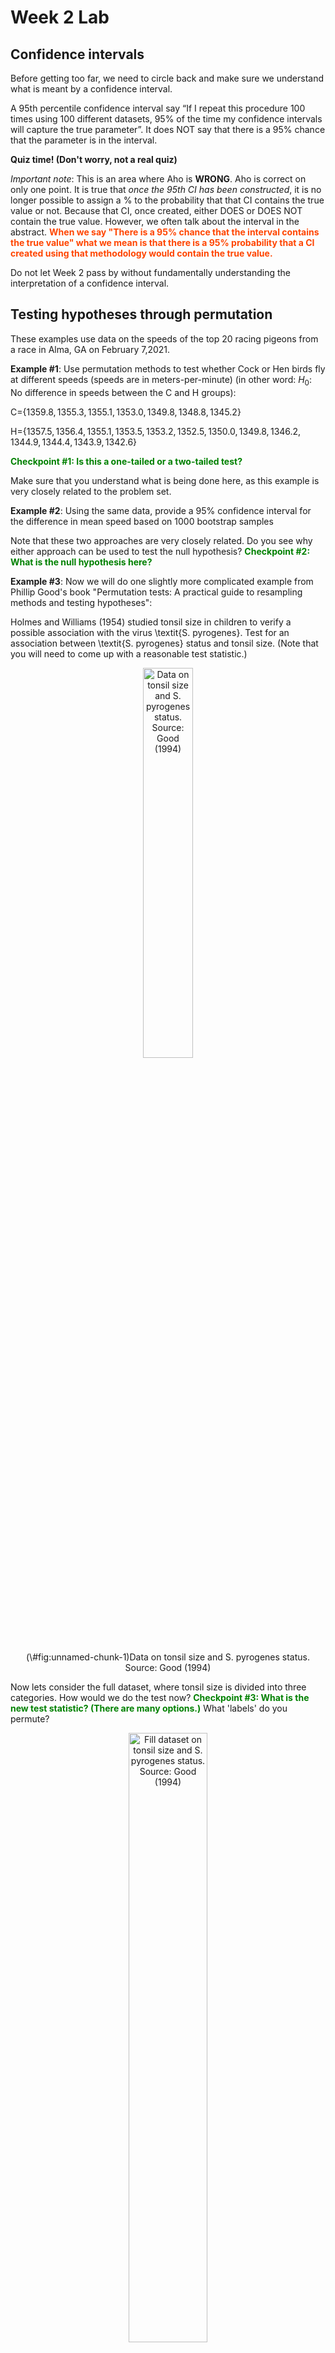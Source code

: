 Week 2 Lab
=============

Confidence intervals
-----------------------

Before getting too far, we need to circle back and make sure we understand what is meant by a confidence interval. 

A 95th percentile confidence interval say “If I repeat this procedure 100 times using 100 different datasets, 95% of the time my confidence intervals will capture the true parameter”. It does NOT say that there is a 95% chance that the parameter is in the interval.

**Quiz time! (Don't worry, not a real quiz)**

*Important note*: This is an area where Aho is **WRONG**. Aho is correct on only one point. It is true that *once the 95th CI has been constructed*, it is no longer possible to assign a $\%$ to the probability that that CI contains the true value or not. Because that CI, once created, either DOES or DOES NOT contain the true value. However, we often talk about the interval in the abstract. **<span style="color: orangered;">When we say "There is a 95$\%$ chance that the interval contains the true value" what we mean is that there is a 95$\%$ probability that a CI created using that methodology would contain the true value.</span>**

Do not let Week 2 pass by without fundamentally understanding the interpretation of a confidence interval. 

Testing hypotheses through permutation
------------------------------------

These examples use data on the speeds of the top 20 racing pigeons from a race in Alma, GA on February 7,2021. 

**Example #1**: Use permutation methods to test whether Cock or Hen birds fly at different speeds (speeds are in meters-per-minute) (in other word: $H_{0}$: No difference in speeds between the C and H groups):

C=$\{1359.8,1355.3,1355.1,1353.0,1349.8,1348.8,1345.2\}$

H=$\{1357.5,1356.4,1355.1,1353.5,1353.2,1352.5,1350.0,1349.8,1346.2,1344.9,1344.4,1343.9,1342.6\}$

**<span style="color: green;">Checkpoint #1: Is this a one-tailed or a two-tailed test?</span>**

Make sure that you understand what is being done here, as this example is very closely related to the problem set.


**Example #2**: Using the same data, provide a 95% confidence interval for the difference in mean speed based on 1000 bootstrap samples

Note that these two approaches are very closely related. Do you see why either approach can be used to test the null hypothesis? **<span style="color: green;">Checkpoint #2: What is the null hypothesis here?</span>**

**Example #3**: Now we will do one slightly more complicated example from Phillip Good's book "Permutation tests: A practical guide to resampling methods and testing hypotheses":

Holmes and Williams (1954) studied tonsil size in children to verify a possible association with the virus \textit{S. pyrogenes}. Test for an association between \textit{S. pyrogenes} status and tonsil size. (Note that you will need to come up with a reasonable test statistic.)

<div class="figure" style="text-align: center">
<img src="Table2categories.png" alt="Data on tonsil size and S. pyrogenes status. Source: Good (1994)" width="40%" />
<p class="caption">(\#fig:unnamed-chunk-1)Data on tonsil size and S. pyrogenes status. Source: Good (1994)</p>
</div>

Now lets consider the full dataset, where tonsil size is divided into three categories. How would we do the test now? **<span style="color: green;">Checkpoint #3: What is the new test statistic? (There are many options.)</span>** What 'labels' do you permute?

<div class="figure" style="text-align: center">
<img src="Table3categories.png" alt="Fill dataset on tonsil size and S. pyrogenes status. Source: Good (1994)" width="50%" />
<p class="caption">(\#fig:unnamed-chunk-2)Fill dataset on tonsil size and S. pyrogenes status. Source: Good (1994)</p>
</div>

Basics of bootstrap and jackknife
------------------------------------

To get started with bootstrap and jackknife techniques, we start by working through a very simple example. First we simulate some data


```r
x<-seq(0,9,by=1)
```

This will constutute our "data". Let's print the result of sampling with replacement to get a sense for it...


```r
table(sample(x,size=length(x),replace=T))
```

```
## 
## 0 1 2 3 4 5 6 8 9 
## 1 1 1 1 1 1 1 1 2
```

Now we will write a little script to take bootstrap samples and calculate the means of each of these bootstrap samples


```r
xmeans<-vector(length=1000)
for (i in 1:1000)
  {
  xmeans[i]<-mean(sample(x,replace=T))
  }
```

The actual number of bootstrapped samples is arbitrary *at this point* but there are ways of characterizing the precision of the bootstrap (jackknife-after-bootstrap) which might inform the number of bootstrap samples needed. *In practice*, people tend to pick some arbitrary but large number of bootstrap samples because computers are so fast that it is often easy to draw far more samples than are actually needed. When calculation of the statistic is slow (as might be the case if you are using the samples to construct a phylogeny, for example), then you would need to be more concerned with the number of bootstrap samples. 

First, lets just look at a histogram of the bootstrapped means and plot the actual sample mean on the histogram for comparison



```r
hist(xmeans,breaks=30,col="pink")
abline(v=mean(x),lwd=2)
```

<img src="Week-2-lab_files/figure-html/unnamed-chunk-6-1.png" width="672" />

Calculating bias and standard error
-----------------------------------

From these we can calculate the bias and standard deviation for the mean (which is the "statistic"):

$$
\widehat{Bias_{boot}} = \left(\frac{1}{k}\sum^{k}_{i=1}\theta^{*}_{i}\right)-\hat{\theta}
$$


```r
bias.boot<-mean(xmeans)-mean(x)
bias.boot
```

```
## [1] -0.0212
```

```r
hist(xmeans,breaks=30,col="pink")
abline(v=mean(x),lwd=5,col="black")
abline(v=mean(xmeans),lwd=2,col="yellow")
```

<img src="Week-2-lab_files/figure-html/unnamed-chunk-7-1.png" width="672" />

$$
\widehat{s.e._{boot}} = \sqrt{\frac{1}{k-1}\sum^{k}_{i=1}(\theta^{*}_{i}-\bar{\theta^{*}})^{2}}
$$


```r
se.boot<-sd(xmeans)
```

We can find the confidence intervals in two ways:

Method #1: Assume the bootstrap statistics are normally distributed


```r
LL.boot<-mean(xmeans)-1.96*se.boot #where did 1.96 come from?
UL.boot<-mean(xmeans)+1.96*se.boot
LL.boot
```

```
## [1] 2.631445
```

```r
UL.boot
```

```
## [1] 6.326155
```

Method #2: Simply take the quantiles of the bootstrap statistics


```r
quantile(xmeans,c(0.025,0.975))
```

```
##  2.5% 97.5% 
##   2.8   6.4
```

Let's compare this to what we would have gotten if we had used normal distribution theory. First we have to calculate the standard error:


```r
se.normal<-sqrt(var(x)/length(x))
LL.normal<-mean(x)-qt(0.975,length(x)-1)*se.normal
UL.normal<-mean(x)+qt(0.975,length(x)-1)*se.normal
LL.normal
```

```
## [1] 2.334149
```

```r
UL.normal
```

```
## [1] 6.665851
```

In this case, the confidence intervals we got from the normal distribution theory are too wide.

**<span style="color: green;">Checkpoint #4: Does it make sense why the normal distribution theory intervals are too wide?</span>** Because the original were were uniformly distributed, the data has higher variance than would be expected and therefore the standard error is higher than would be expected.

There are two packages that provide functions for bootstrapping, 'boot' and 'boostrap'. We will start by using the 'bootstrap' package, which was originally designed for Efron and Tibshirani's monograph on the bootstrap. 

To test the main functionality of the 'bootstrap' package, we will use the data we already have. The 'bootstrap' function requires the input of a user-defined function to calculate the statistic of interest. Here I will write a function that calculates the mean of the input values.


```r
library(bootstrap)
theta<-function(x)
  {
    mean(x)
  }
results<-bootstrap(x=x,nboot=1000,theta=theta)
results
```

```
## $thetastar
##    [1] 3.8 5.9 6.0 4.9 5.3 5.6 4.0 3.8 4.1 4.1 3.8 2.9 3.7 5.0 4.4 5.4 3.2 4.0
##   [19] 5.6 5.7 3.2 4.5 4.5 4.0 4.6 2.6 5.1 3.6 5.5 5.8 4.2 4.8 4.9 5.2 5.5 5.3
##   [37] 3.1 3.8 4.0 5.1 4.4 3.0 4.3 4.7 3.4 5.8 3.6 5.1 4.7 4.6 4.4 4.8 4.3 3.3
##   [55] 5.8 4.1 6.5 3.3 4.2 4.5 4.9 3.9 5.9 5.2 3.5 3.7 4.1 4.9 4.0 4.7 5.0 2.9
##   [73] 4.1 4.5 4.2 4.2 4.3 5.3 5.6 4.1 3.6 3.9 5.3 4.2 3.7 3.4 3.8 3.8 5.2 4.2
##   [91] 3.7 4.6 3.6 4.9 4.6 3.4 3.6 5.1 4.9 4.3 4.9 5.2 4.2 4.5 4.2 3.7 4.9 5.4
##  [109] 4.9 5.4 5.3 5.1 3.9 5.1 5.6 4.0 4.9 4.2 3.8 5.3 3.2 3.5 5.4 5.7 5.3 2.6
##  [127] 3.4 6.4 4.2 3.9 3.7 4.2 5.7 4.6 4.9 4.6 4.0 3.9 4.5 4.2 4.7 4.8 5.2 4.0
##  [145] 4.6 6.6 3.4 4.3 4.3 4.5 3.5 4.6 3.7 4.0 4.6 4.0 4.1 5.3 4.9 3.6 4.5 4.7
##  [163] 4.6 4.4 4.8 3.7 4.1 3.5 3.4 3.5 4.5 2.9 3.5 5.5 6.1 4.5 5.3 3.3 5.8 4.6
##  [181] 6.2 4.9 2.9 5.2 3.9 4.7 3.2 3.9 4.8 4.2 5.0 4.5 4.2 4.3 3.8 4.4 3.5 3.3
##  [199] 4.6 4.4 5.3 4.6 3.8 4.6 4.9 3.7 5.4 4.3 4.6 5.3 3.8 5.8 4.3 4.7 4.5 4.2
##  [217] 5.0 4.9 3.5 5.6 3.9 4.7 5.2 4.1 3.0 5.5 4.2 4.6 3.9 4.1 4.6 4.5 5.6 3.5
##  [235] 3.2 4.8 4.6 4.4 4.4 4.6 3.9 5.0 2.8 3.9 3.7 4.0 3.4 2.2 4.1 4.5 4.5 4.7
##  [253] 5.9 3.5 4.6 5.2 3.1 4.3 4.1 4.6 3.8 3.5 3.1 4.2 4.8 5.0 5.7 5.1 4.4 3.1
##  [271] 4.4 4.9 5.5 5.3 4.8 4.2 4.6 4.0 3.4 5.2 4.8 5.1 4.6 3.0 4.6 4.7 5.5 4.0
##  [289] 3.8 5.2 3.1 3.5 4.5 5.3 5.6 3.3 3.8 4.4 4.3 3.7 1.9 5.1 5.4 5.6 3.5 2.7
##  [307] 4.7 4.2 6.0 4.1 5.3 4.1 4.5 4.2 5.3 4.5 3.7 4.6 5.4 4.7 3.4 4.0 5.5 3.9
##  [325] 5.8 4.2 4.9 3.3 5.1 3.5 5.1 3.5 4.0 4.1 5.1 4.6 4.5 2.2 3.9 4.8 5.8 4.7
##  [343] 4.7 3.8 4.2 4.6 5.1 5.1 3.2 5.5 5.5 4.7 3.4 5.6 5.1 4.7 3.6 3.7 3.1 3.9
##  [361] 5.3 2.4 6.6 4.9 4.0 5.4 3.9 4.9 6.3 2.8 4.0 4.2 4.9 3.7 2.5 4.9 4.4 4.7
##  [379] 4.0 4.3 4.5 5.8 4.4 3.4 2.9 5.3 5.1 4.5 4.7 6.9 3.0 3.6 5.2 5.1 5.4 5.0
##  [397] 5.6 5.2 4.8 4.5 5.4 5.0 5.5 4.8 2.3 3.1 3.9 5.1 4.5 5.7 4.3 4.6 3.3 3.8
##  [415] 5.4 4.5 4.3 2.8 4.5 4.6 3.2 2.6 3.7 4.5 6.2 3.6 3.3 3.8 3.6 4.4 4.2 3.4
##  [433] 5.0 5.5 6.5 3.8 4.9 5.2 3.5 5.8 4.6 5.0 5.5 4.6 4.5 3.9 4.1 6.3 3.5 4.5
##  [451] 4.9 5.0 4.0 2.9 4.2 5.5 5.0 3.9 5.5 3.8 4.3 3.3 6.6 4.3 5.0 4.2 3.1 5.0
##  [469] 3.6 3.9 4.1 3.9 2.9 2.6 4.6 4.6 3.7 5.5 5.0 5.0 5.7 4.7 5.2 5.7 5.1 6.9
##  [487] 3.6 3.7 3.2 4.7 3.5 3.9 5.0 5.8 6.0 5.5 3.8 5.2 4.3 5.7 4.1 5.8 3.9 4.2
##  [505] 5.4 3.5 4.7 3.5 5.0 3.4 3.1 5.4 4.3 4.0 4.3 6.6 5.2 2.4 5.3 4.4 5.2 4.3
##  [523] 3.6 2.8 5.5 6.1 2.9 4.5 3.7 5.4 3.7 4.8 6.6 3.9 4.8 3.6 4.1 5.0 5.0 3.4
##  [541] 3.6 4.2 5.1 4.8 4.0 3.2 5.6 6.5 3.6 3.9 4.7 6.3 6.2 5.1 4.0 3.5 4.3 5.8
##  [559] 6.0 5.0 4.4 4.9 3.6 4.4 4.6 4.7 5.9 4.2 5.4 5.4 4.3 3.5 2.9 4.6 5.7 5.1
##  [577] 3.5 4.2 2.6 3.2 4.4 3.8 4.4 5.3 4.1 2.8 3.5 2.6 4.1 4.2 6.1 4.6 3.9 4.2
##  [595] 5.5 4.5 3.5 5.4 6.5 5.5 5.4 4.2 4.3 4.4 4.4 6.2 5.0 3.8 5.6 3.5 6.1 3.7
##  [613] 5.2 4.7 4.7 5.6 3.6 6.6 4.9 4.1 4.4 5.0 5.2 5.6 4.3 5.0 3.4 6.2 3.9 2.8
##  [631] 4.1 4.9 4.0 5.9 3.7 4.7 3.8 5.0 3.8 3.6 3.9 3.9 4.7 5.3 4.2 3.3 4.5 3.7
##  [649] 5.9 4.9 4.6 3.5 4.9 3.6 4.4 3.6 5.1 3.6 4.8 6.3 2.9 3.8 4.1 5.2 5.3 4.5
##  [667] 5.8 5.4 5.4 3.3 4.3 5.1 4.2 3.0 4.9 4.9 4.8 6.7 4.8 3.9 4.7 3.8 4.7 3.3
##  [685] 5.1 4.9 3.6 4.8 3.0 5.6 4.5 3.6 6.2 4.2 6.0 3.4 3.0 5.0 4.8 3.7 3.9 5.6
##  [703] 4.5 3.2 5.5 3.5 5.4 4.7 5.2 4.7 3.3 2.8 3.7 4.2 5.7 2.7 4.3 4.5 5.9 4.3
##  [721] 3.8 5.0 4.9 3.8 5.2 4.5 3.4 5.0 3.9 4.2 3.5 4.6 3.3 4.9 4.8 5.5 3.7 4.5
##  [739] 4.2 3.1 5.6 3.3 4.5 5.5 3.7 4.3 5.8 4.0 5.2 3.5 3.7 4.9 4.3 5.4 4.3 2.9
##  [757] 3.6 4.5 4.3 2.8 3.6 4.1 5.3 4.3 3.7 4.1 4.3 4.4 2.5 5.0 3.9 5.1 4.1 4.1
##  [775] 6.2 4.4 4.7 4.9 4.8 3.5 4.8 5.2 3.9 3.2 3.7 4.0 4.2 5.6 4.5 4.5 5.6 4.0
##  [793] 5.3 5.3 4.6 2.7 5.0 4.5 4.9 5.6 5.1 4.1 4.4 3.3 5.2 6.1 4.1 3.6 3.5 4.6
##  [811] 4.6 2.6 4.8 3.7 5.6 5.1 4.5 4.8 4.6 4.9 4.4 3.5 3.6 2.9 5.4 4.1 3.2 3.9
##  [829] 4.6 4.1 3.3 2.9 4.2 3.6 4.2 4.1 3.1 5.6 4.3 5.9 4.2 4.5 4.6 6.0 3.6 5.0
##  [847] 4.2 6.6 5.3 2.7 3.9 4.6 3.7 3.9 6.1 5.4 4.6 3.5 3.3 4.5 5.7 4.4 3.1 4.7
##  [865] 5.5 4.8 4.0 4.9 4.8 3.4 3.9 3.6 5.1 4.4 3.4 3.4 5.9 4.7 4.0 4.3 3.6 3.6
##  [883] 3.4 3.4 4.7 3.5 6.3 4.3 4.0 4.0 3.6 5.2 4.6 3.6 3.6 5.2 4.3 3.2 3.3 1.3
##  [901] 4.4 3.1 5.8 4.8 3.1 5.1 3.4 6.1 3.9 3.5 4.1 5.9 4.0 4.1 4.5 3.7 5.3 4.6
##  [919] 6.5 5.2 3.2 4.4 3.9 4.7 3.4 4.3 4.7 3.0 4.3 5.2 4.6 4.3 4.5 5.2 5.0 4.0
##  [937] 3.3 4.2 4.4 5.2 4.8 4.7 5.2 4.8 5.2 4.3 5.2 4.1 4.5 4.5 4.0 4.0 3.6 4.0
##  [955] 4.7 4.9 7.1 5.5 3.9 3.2 3.8 4.2 4.4 4.6 3.6 3.1 3.3 5.5 4.2 3.6 4.7 6.7
##  [973] 3.4 3.8 5.1 2.3 3.3 3.5 5.0 5.2 5.1 4.0 3.8 5.5 4.4 5.2 2.9 5.0 3.2 3.8
##  [991] 5.3 5.5 4.7 5.8 4.7 5.5 4.4 4.9 4.2 5.1
## 
## $func.thetastar
## NULL
## 
## $jack.boot.val
## NULL
## 
## $jack.boot.se
## NULL
## 
## $call
## bootstrap(x = x, nboot = 1000, theta = theta)
```

```r
quantile(results$thetastar,c(0.025,0.975))
```

```
##  2.5% 97.5% 
##   2.8   6.2
```

Notice that we get exactly what we got last time. This illustrates an important point, which is that the bootstrap functions are often no easier to use than something you could write yourself.

You can also define a function of the bootstrapped statistics (we have been calling this theta) to pull out immediately any summary statistics you are interested in from the bootstrapped thetas.

Here I will write a function that calculates the bias of my estimate of the mean (which is 4.5 [i.e. the mean of the number 0,1,2,3,4,5,6,7,8,9])


```r
bias<-function(x)
  {
  mean(x)-4.5
  }
results<-bootstrap(x=x,nboot=1000,theta=theta,func=bias)
results
```

```
## $thetastar
##    [1] 4.1 4.3 3.4 6.0 3.0 5.1 5.2 4.4 3.4 4.1 5.1 3.6 4.6 5.6 5.0 5.0 4.5 6.1
##   [19] 3.7 5.0 5.3 5.7 4.5 4.1 5.3 3.8 5.5 3.5 3.8 5.2 3.5 4.2 4.9 4.9 4.0 4.3
##   [37] 4.4 3.8 4.5 4.1 2.4 5.1 4.5 5.3 5.3 4.6 2.5 5.3 4.8 4.0 3.7 3.9 4.7 3.3
##   [55] 4.7 6.0 5.1 4.0 4.8 4.1 3.1 3.8 2.5 4.6 4.6 3.7 4.8 6.1 3.6 2.8 2.8 4.2
##   [73] 5.4 4.5 5.2 5.1 3.0 4.1 4.0 4.0 4.4 6.5 4.2 4.1 5.3 4.2 4.3 4.3 5.7 3.2
##   [91] 3.1 5.7 3.9 3.9 6.0 5.1 5.3 5.8 5.6 5.3 5.5 4.6 5.6 4.6 3.6 3.8 5.2 5.0
##  [109] 3.0 5.5 5.1 3.5 3.8 5.1 4.8 5.7 4.8 4.8 3.8 4.7 5.3 5.4 4.9 4.2 3.1 4.6
##  [127] 4.3 2.4 4.6 5.5 6.0 6.6 5.6 4.3 5.0 4.1 4.5 5.6 4.1 4.6 4.0 4.3 3.7 5.1
##  [145] 3.3 5.1 4.8 3.0 5.3 2.9 4.9 4.8 5.1 4.3 5.6 5.6 4.0 3.8 6.4 3.6 4.2 3.0
##  [163] 3.6 3.1 4.2 4.5 5.0 5.8 3.5 4.6 3.4 4.0 5.1 4.6 5.2 2.9 4.9 5.6 5.3 4.5
##  [181] 3.5 3.6 5.4 3.6 5.3 4.6 4.6 4.9 3.9 4.1 4.8 3.1 5.4 4.4 5.6 4.2 4.0 4.0
##  [199] 3.9 2.8 4.2 3.2 4.6 2.5 5.9 3.7 4.2 5.4 5.7 3.1 4.3 5.0 4.5 3.5 4.0 4.5
##  [217] 3.1 5.0 2.6 5.9 4.5 3.7 3.4 3.4 4.4 4.0 5.0 4.5 6.0 4.8 5.1 5.3 4.0 5.8
##  [235] 3.6 4.3 5.1 3.7 3.9 5.5 4.7 4.9 4.4 4.2 3.3 4.6 4.2 4.4 4.1 5.1 4.4 2.9
##  [253] 5.4 3.6 4.2 5.4 5.2 4.6 4.0 3.5 4.1 6.0 3.5 4.7 4.3 5.3 5.4 4.0 3.2 5.0
##  [271] 4.7 5.8 3.6 4.8 2.6 4.0 3.1 3.5 5.6 3.8 4.0 4.3 6.6 5.8 5.2 2.9 4.6 3.4
##  [289] 4.6 3.8 4.4 4.5 3.4 5.6 3.9 4.3 2.9 5.1 4.4 3.6 4.8 3.7 5.1 2.6 5.5 5.2
##  [307] 3.4 2.5 5.0 4.6 5.5 5.3 4.5 4.1 2.5 4.3 3.4 3.6 5.5 3.9 5.2 4.9 6.0 5.0
##  [325] 5.8 4.2 4.5 4.7 5.2 5.0 3.3 4.4 3.6 3.6 4.7 5.8 4.4 3.4 5.0 3.8 4.7 3.8
##  [343] 4.5 5.8 6.2 5.3 5.1 2.8 4.5 2.8 4.0 4.4 4.8 4.8 5.6 2.7 3.9 4.0 3.8 4.4
##  [361] 4.4 4.3 4.8 3.9 4.2 4.8 5.8 4.3 4.7 3.4 5.7 2.2 6.2 4.3 3.7 5.1 4.1 3.9
##  [379] 3.4 3.8 3.3 5.1 4.7 6.0 5.6 4.8 2.3 4.4 3.8 6.0 4.6 4.5 4.3 3.6 3.7 4.4
##  [397] 4.5 3.6 3.9 4.3 3.1 5.4 4.0 3.9 5.0 3.2 2.3 3.9 5.3 4.8 5.4 3.7 5.1 3.9
##  [415] 4.6 4.7 4.5 5.9 5.2 3.3 4.7 4.3 5.0 4.6 4.8 4.4 4.1 3.6 5.1 4.9 3.5 3.3
##  [433] 3.6 3.5 3.7 5.4 5.4 5.4 5.2 3.9 4.0 4.0 4.7 4.5 4.9 3.9 3.8 5.0 2.1 3.7
##  [451] 2.8 4.1 4.2 5.2 3.1 3.9 4.5 4.1 3.6 4.6 1.9 5.0 4.7 4.0 5.0 4.0 3.7 5.8
##  [469] 6.8 5.0 3.6 5.9 4.9 3.3 4.7 4.1 5.5 4.7 4.0 3.9 5.7 5.4 5.5 4.8 4.6 5.2
##  [487] 5.1 4.8 4.8 4.9 5.4 5.1 4.1 4.6 3.8 3.9 4.7 3.8 4.1 5.2 4.9 5.9 5.3 3.0
##  [505] 4.6 5.0 6.0 2.3 5.7 5.2 4.3 4.2 3.0 4.1 5.2 5.0 3.7 4.6 5.0 3.5 4.3 3.4
##  [523] 3.8 3.6 5.3 3.9 3.5 4.5 3.8 5.4 4.6 5.1 4.5 5.2 4.3 3.9 3.9 5.7 4.4 4.8
##  [541] 4.0 3.5 4.9 5.4 5.2 3.0 4.5 4.6 4.3 3.5 5.5 5.2 3.8 4.1 4.2 4.6 2.8 6.2
##  [559] 2.7 4.4 4.4 5.6 5.5 5.5 4.2 3.3 4.7 4.4 3.1 3.4 4.9 5.4 4.5 5.0 5.0 5.8
##  [577] 4.5 4.8 4.3 4.9 4.3 4.4 3.4 5.0 5.9 4.5 4.3 3.3 3.7 5.6 4.0 5.3 5.4 5.5
##  [595] 3.4 6.4 4.7 3.6 4.8 5.6 4.3 3.4 4.4 5.8 3.2 5.0 4.9 4.1 4.2 4.7 4.0 3.9
##  [613] 4.5 3.4 3.7 4.2 6.3 5.2 4.1 4.0 3.7 5.0 3.8 4.3 3.2 6.7 5.8 5.3 6.4 4.6
##  [631] 4.7 4.3 4.7 5.5 4.8 4.9 3.8 4.0 6.1 6.7 2.4 5.0 5.3 4.8 3.9 4.2 4.6 3.6
##  [649] 4.6 5.2 5.1 4.6 3.6 6.7 2.8 5.1 4.5 4.4 6.8 5.2 4.3 5.5 6.0 4.7 5.3 6.0
##  [667] 4.1 3.4 6.7 4.6 3.6 5.1 5.1 5.6 3.9 4.6 3.5 3.6 4.6 4.3 4.0 2.5 3.3 4.2
##  [685] 3.4 4.3 5.4 5.8 4.5 5.3 3.7 2.9 4.6 3.1 4.8 4.4 5.3 4.9 4.9 5.3 5.7 3.9
##  [703] 3.4 3.7 3.3 4.9 6.9 5.8 4.1 3.0 4.0 3.8 3.5 6.7 3.5 4.9 5.7 6.0 4.2 3.7
##  [721] 3.8 3.5 3.0 5.6 3.3 3.9 3.5 6.5 5.2 3.4 4.9 2.9 3.6 5.0 5.1 2.9 3.4 4.3
##  [739] 5.0 3.2 3.2 5.3 3.9 5.2 6.0 4.8 5.3 4.4 6.0 2.8 5.2 2.7 2.5 4.2 2.9 4.0
##  [757] 6.1 5.3 4.6 4.2 4.9 4.1 3.7 5.0 3.1 3.8 4.0 5.4 6.1 4.4 5.7 3.3 4.0 3.8
##  [775] 4.2 5.3 4.7 4.1 3.1 3.8 3.5 4.9 3.7 4.1 5.6 5.4 4.4 5.6 3.1 5.1 4.2 4.7
##  [793] 4.4 4.5 4.0 4.7 4.2 3.2 4.3 5.8 4.5 2.8 3.1 6.2 4.5 6.4 4.1 3.3 4.7 7.0
##  [811] 5.0 4.7 4.5 2.4 4.8 4.7 4.5 4.8 3.7 4.2 3.4 3.0 3.8 3.8 3.4 4.1 4.0 4.3
##  [829] 4.4 5.4 5.4 3.9 4.1 5.5 5.2 4.7 5.0 5.9 4.6 4.4 5.2 4.3 3.7 6.5 4.6 4.9
##  [847] 4.5 4.1 4.9 4.7 3.2 5.2 5.0 5.2 4.9 6.2 5.4 4.9 4.8 4.7 4.5 2.9 4.9 4.4
##  [865] 3.2 3.9 4.8 5.7 4.0 3.2 4.4 3.4 4.7 4.0 5.1 5.3 4.0 1.9 3.2 4.0 4.1 4.5
##  [883] 5.0 5.2 6.0 4.1 5.6 4.5 3.8 5.4 4.3 4.8 4.2 3.8 4.5 4.5 4.4 4.6 3.3 5.1
##  [901] 2.8 4.1 3.8 3.5 3.3 5.8 3.7 3.8 4.7 4.5 3.0 4.4 4.8 3.1 4.3 5.6 5.7 6.5
##  [919] 6.6 3.2 5.2 5.3 3.8 3.3 5.2 5.8 5.4 4.3 4.9 4.4 6.0 4.0 3.6 4.2 4.5 5.6
##  [937] 3.6 5.8 4.2 4.8 4.4 4.3 5.1 4.4 3.4 3.8 4.7 3.3 5.3 3.9 3.9 4.6 5.1 4.9
##  [955] 5.3 3.4 5.7 4.8 4.5 2.7 3.3 4.8 6.0 4.8 5.0 4.6 5.5 3.8 2.9 6.3 3.4 2.6
##  [973] 3.8 5.5 3.6 6.0 5.8 4.1 5.2 3.9 5.3 2.2 6.2 5.7 4.2 6.2 4.2 4.3 2.5 5.7
##  [991] 4.3 6.3 4.9 4.6 2.9 4.6 3.8 5.2 5.1 3.9
## 
## $func.thetastar
## [1] -0.0384
## 
## $jack.boot.val
##  [1]  0.488495575  0.328484848  0.271987952  0.053314121 -0.009638554
##  [6] -0.073262032 -0.221114370 -0.313424658 -0.480229226 -0.495988539
## 
## $jack.boot.se
## [1] 0.9638303
## 
## $call
## bootstrap(x = x, nboot = 1000, theta = theta, func = bias)
```

Compare this to 'bias.boot' (our result from above). Why might it not be the same? Try running the same section of code several times. See how the value of the bias ($func.thetastar) jumps around? We should not be surprised by this because we can look at the jackknife-after-bootstrap estimate of the standard error of the function (in this case, that function is the bias) and we can see that it is not so small that we wouldn't expect some variation in these values.

Remember, everything we have discussed today are estimates. The statistic as applied to your data will change with new data, as will the standard error, the confidence intervals - everything! All of these values have sampling distributions and are subject to change if you repeated the procedure with new data.

Note that we can calculate any function of $\theta^{*}$. A simple example would be the 72nd percentile:


```r
perc72<-function(x)
  {
  quantile(x,probs=c(0.72))
  }
results<-bootstrap(x=x,nboot=1000,theta=theta,func=perc72)
results
```

```
## $thetastar
##    [1] 3.6 4.7 5.2 4.0 5.3 4.7 3.7 3.9 4.1 3.5 5.4 3.7 4.9 4.9 2.9 4.9 4.7 4.5
##   [19] 2.9 5.4 4.9 5.0 2.6 3.4 5.5 4.3 4.6 4.7 4.7 4.7 4.1 4.3 5.9 1.9 4.5 5.1
##   [37] 4.5 3.2 4.5 5.1 3.7 5.0 4.0 5.5 4.1 3.6 3.0 4.8 4.0 4.8 3.5 5.1 4.9 4.6
##   [55] 5.1 4.5 4.2 4.9 5.6 4.7 3.3 5.8 4.2 3.9 4.8 5.5 5.9 4.0 3.0 4.9 3.8 3.9
##   [73] 3.1 4.3 4.8 3.0 3.0 3.7 4.1 5.2 3.8 4.6 2.5 4.3 5.5 4.6 3.1 5.6 5.5 5.8
##   [91] 3.1 4.2 4.3 3.4 4.8 3.5 5.3 4.6 3.7 3.3 4.7 4.3 2.7 3.3 3.5 4.0 5.2 4.5
##  [109] 3.3 5.6 3.6 5.4 5.4 3.7 4.8 2.7 5.8 4.7 4.4 3.8 5.2 4.5 5.2 4.7 4.7 4.7
##  [127] 5.3 4.1 5.2 4.3 5.3 4.9 5.9 4.9 3.0 4.6 4.3 2.0 4.9 4.9 4.1 3.8 2.8 3.8
##  [145] 3.7 3.8 2.5 5.2 7.0 3.5 5.9 4.8 4.0 4.9 3.6 4.9 4.7 4.3 3.9 4.3 5.6 5.1
##  [163] 6.5 5.5 4.1 5.0 4.0 3.5 4.9 4.1 4.6 5.6 5.9 5.2 4.7 4.7 3.2 3.5 6.1 5.4
##  [181] 3.3 5.0 5.6 4.0 3.1 5.9 4.7 6.0 4.2 5.2 4.6 4.7 2.4 5.8 5.0 4.8 4.0 4.9
##  [199] 3.9 5.0 5.6 3.6 4.6 2.2 2.1 6.0 3.6 3.9 3.8 2.9 4.2 4.3 5.1 5.1 5.4 4.2
##  [217] 6.1 4.4 4.2 3.9 6.4 3.1 4.3 3.2 3.9 4.1 4.8 6.1 3.6 4.3 5.1 3.0 4.3 3.4
##  [235] 4.3 6.2 4.4 2.4 3.9 5.0 5.1 5.6 5.8 4.3 4.7 4.8 3.4 5.4 3.6 4.9 5.5 3.5
##  [253] 3.6 4.8 4.3 4.4 4.9 4.3 5.2 5.2 4.2 3.5 5.7 3.6 4.0 3.4 6.5 4.9 5.2 3.8
##  [271] 3.7 3.4 4.8 6.9 5.0 4.3 3.9 4.6 3.3 6.5 4.9 4.4 6.1 5.5 5.6 4.7 4.7 5.2
##  [289] 6.2 4.7 4.3 4.2 3.6 5.8 4.5 2.3 4.0 5.9 4.7 4.0 4.6 5.2 3.3 3.8 4.9 3.4
##  [307] 6.8 6.9 4.1 4.3 2.2 3.7 4.3 4.2 4.7 6.0 3.8 5.0 4.1 4.9 4.7 5.0 4.2 4.5
##  [325] 5.1 3.8 3.5 4.2 4.9 4.3 3.1 5.3 5.9 5.2 4.7 4.2 5.3 4.6 3.3 3.5 5.6 5.2
##  [343] 3.0 1.8 6.0 3.3 4.8 5.9 5.7 3.9 5.3 6.1 4.0 3.4 4.8 6.3 5.1 3.3 4.0 4.1
##  [361] 3.9 3.6 4.0 3.2 4.8 4.8 4.4 4.2 4.5 3.1 5.4 5.3 4.7 5.0 4.4 4.9 4.7 4.3
##  [379] 3.6 5.0 5.8 5.1 4.7 5.3 4.4 4.4 4.4 3.7 4.2 4.6 3.6 4.6 5.6 5.2 4.2 4.1
##  [397] 5.3 4.6 6.1 4.5 3.9 2.9 3.4 3.5 5.9 4.0 4.4 3.3 4.8 4.0 4.3 4.5 3.6 4.8
##  [415] 4.2 3.5 4.2 4.7 4.4 3.7 4.1 5.9 4.7 4.9 4.3 4.7 6.0 4.4 4.5 3.8 4.2 5.1
##  [433] 5.5 6.2 4.7 5.5 2.9 4.9 5.5 6.5 4.3 3.4 3.8 4.9 3.7 4.8 4.9 3.8 4.5 4.8
##  [451] 2.8 5.5 4.9 3.2 2.9 4.6 4.5 4.6 6.2 3.1 5.4 4.9 5.4 5.7 3.4 4.4 5.4 5.9
##  [469] 2.0 4.2 4.8 3.5 4.2 4.4 4.6 4.8 5.1 4.7 4.7 5.6 4.2 4.0 4.5 4.9 5.5 4.6
##  [487] 5.7 4.6 3.9 5.7 4.1 4.1 3.4 3.8 5.2 5.1 5.9 4.5 4.0 4.3 3.5 4.3 5.6 3.8
##  [505] 4.5 4.3 5.3 6.9 6.1 4.3 4.7 5.6 3.9 5.9 4.2 3.6 3.5 4.5 3.7 5.5 4.2 3.6
##  [523] 4.1 4.1 5.5 3.7 5.2 5.2 4.3 5.5 4.5 5.7 5.2 5.6 5.2 3.8 4.6 3.6 4.6 4.3
##  [541] 4.5 4.0 3.5 4.1 5.2 4.2 4.5 3.8 5.5 3.8 5.7 5.2 4.5 4.6 3.1 4.4 4.5 5.1
##  [559] 4.1 3.4 3.6 2.9 4.4 4.9 5.8 5.1 2.4 3.8 4.7 4.6 5.6 4.0 4.2 5.2 5.0 4.9
##  [577] 4.9 6.8 3.9 4.3 3.9 5.9 4.3 5.3 3.8 4.0 5.1 5.0 6.6 4.5 3.1 4.7 6.0 4.5
##  [595] 4.6 5.2 4.4 5.7 3.7 4.9 6.2 4.8 4.5 5.4 5.9 5.2 4.1 5.4 4.0 4.8 5.1 5.4
##  [613] 4.6 5.0 4.0 4.3 5.5 4.9 4.4 4.3 4.7 4.7 5.6 4.7 4.1 5.6 4.9 4.4 4.4 5.5
##  [631] 5.4 4.9 3.0 3.1 3.8 3.6 3.8 4.4 4.2 4.7 6.0 4.2 6.0 4.9 3.2 4.9 4.8 3.9
##  [649] 4.3 4.1 3.7 3.4 3.4 2.8 5.5 5.6 3.2 4.4 2.4 5.6 3.8 4.5 3.8 3.9 3.3 4.8
##  [667] 3.5 5.3 6.2 5.3 2.8 4.8 4.2 4.1 4.6 4.6 4.0 5.3 5.7 5.2 4.1 5.8 2.3 3.6
##  [685] 6.5 4.9 4.6 3.2 5.8 3.2 5.4 4.4 5.6 5.4 4.3 4.5 3.5 5.0 4.1 5.7 5.4 5.0
##  [703] 5.5 3.8 4.7 4.0 4.6 4.5 3.8 4.3 6.3 3.8 4.2 3.3 5.0 3.3 2.6 2.5 3.7 4.5
##  [721] 5.2 4.3 3.5 3.1 4.8 4.4 4.3 3.9 2.2 3.6 4.4 6.4 4.9 3.3 5.2 3.3 4.4 3.9
##  [739] 3.7 5.9 4.9 3.8 4.3 4.8 3.8 4.3 5.5 4.3 3.3 5.7 5.1 4.2 4.9 4.5 3.9 3.7
##  [757] 3.5 5.0 3.7 3.6 3.5 4.4 4.6 3.8 5.3 3.2 3.5 4.8 4.0 3.9 5.7 4.1 5.1 4.3
##  [775] 5.0 5.3 3.7 3.1 5.4 3.5 6.2 3.4 3.6 6.3 6.0 5.5 4.5 3.3 4.3 3.4 4.7 5.8
##  [793] 3.6 4.9 5.5 4.6 4.9 4.6 5.3 4.2 4.7 5.6 4.2 4.7 3.7 4.8 4.2 5.2 4.1 5.6
##  [811] 3.0 5.0 4.3 5.2 3.6 4.0 5.0 4.7 4.2 3.5 4.6 4.2 5.3 4.3 3.0 2.7 5.1 4.8
##  [829] 5.4 5.8 5.5 3.8 3.7 3.9 5.1 3.4 3.7 4.1 4.4 5.0 4.4 6.0 3.7 4.6 4.0 4.0
##  [847] 3.9 4.2 4.8 4.1 5.3 5.6 5.6 5.7 3.8 6.1 3.2 5.2 5.3 5.5 3.2 5.5 5.9 3.9
##  [865] 6.4 4.3 6.9 4.7 4.9 3.8 5.0 2.6 4.1 5.1 3.8 3.4 5.7 4.8 2.8 5.5 3.8 5.4
##  [883] 3.3 6.1 4.9 6.6 3.7 4.2 3.8 3.7 2.6 4.7 5.1 5.2 3.5 5.5 4.2 4.4 2.1 3.8
##  [901] 3.2 5.7 4.2 5.0 3.6 5.0 5.8 4.7 6.4 3.0 5.5 3.2 3.7 4.7 2.7 3.7 4.4 2.7
##  [919] 4.9 5.3 2.6 3.7 4.4 4.4 5.4 3.6 4.9 3.5 3.9 3.7 4.5 4.1 3.8 4.8 4.9 2.9
##  [937] 4.6 4.2 4.0 4.0 4.4 6.2 5.0 6.4 5.5 3.4 5.0 4.1 4.8 4.8 4.3 4.5 4.4 5.6
##  [955] 4.2 4.7 4.5 3.9 5.5 5.0 4.2 4.8 5.2 4.4 3.0 4.7 4.7 4.2 6.9 4.7 3.3 5.7
##  [973] 5.0 3.0 6.4 5.8 3.8 4.0 4.6 4.4 6.4 5.3 4.0 4.9 3.7 4.3 3.3 3.8 4.1 4.7
##  [991] 5.5 2.5 6.2 4.7 3.5 4.3 5.9 5.0 4.5 4.5
## 
## $func.thetastar
## 72% 
##   5 
## 
## $jack.boot.val
##  [1] 5.5 5.4 5.4 5.3 5.1 5.0 4.9 4.8 4.6 4.4
## 
## $jack.boot.se
## [1] 1.049571
## 
## $call
## bootstrap(x = x, nboot = 1000, theta = theta, func = perc72)
```

On Tuesday we went over an example in which we bootstrapped the correlation coefficient between LSAT scores and GPA. To do that, we sampled pairs of (LSAT,GPA) data with replacement. Here is a little script that would do something like that using (X,Y) data that are independently drawn from the normal distribution


```r
xdata<-matrix(rnorm(30),ncol=2)
```

Everyone's data is going to be different. With such a small sample size, it would be easy to get a positive or negative correlation by random change, but on average across everyone's datasets, there should be zero correlation because the two columns are drawn independently.


```r
n<-15
theta<-function(x,xdata)
  {
  cor(xdata[x,1],xdata[x,2])
  }
results<-bootstrap(x=1:n,nboot=50,theta=theta,xdata=xdata) 
#NB: xdata is passed to the theta function, not needed for bootstrap function itself
```

Notice the parameters that get passed to the 'bootstrap' function are: (1) the indexes which will be sampled with replacement. This is different that the raw data but the end result is the same because both the indices and the raw data get passed to the function 'theta' (2) the number of bootrapped samples (in this case 50) (3) the function to calculate the statistic (4) the raw data.

Lets look at a histogram of the bootstrapped statistics $\theta^{*}$ and draw a vertical line for the statistic as applied to the original data.


```r
hist(results$thetastar,breaks=30,col="pink")
abline(v=cor(xdata[,1],xdata[,2]),lwd=2)
```

<img src="Week-2-lab_files/figure-html/unnamed-chunk-17-1.png" width="672" />

Parametric bootstrap
---------------------

Let's do one quick example of a parametric bootstrap. We haven't introduced distributions yet (except for the Gaussian, or Normal, distribution, which is the most familiar), so lets spend a few minutes exploring the Gamma distribution, just so we have it to work with for testing out parametric bootstrap. All we need to know is that the Gamma distribution is a continuous, non-negative distribution that takes two parameters, which we call "shape" and "rate". Lets plot a few examples just to see what a Gamma distribution looks like. (Note that the Gamma distribution can be parameterized by "shape" and "rate" OR by "shape" and "scale", where "scale" is just 1/"rate". R will allow you to use either (shape,rate) or (shape,scale) as long as you specify which you are providing.

<img src="Week-2-lab_files/figure-html/unnamed-chunk-18-1.png" width="672" />


Let's generate some fairly sparse data from a Gamma distribution


```r
original.data<-rgamma(10,3,5)
```

and calculate the skew of the data using the R function 'skewness' from the 'moments' package. 


```r
library(moments)
theta<-skewness(original.data)
head(theta)
```

```
## [1] 1.241525
```

What is skew? Skew describes how assymetric a distribution is. A distribution with a positive skew is a distribution that is "slumped over" to the right, with a right tail that is longer than the left tail. Alternatively, a distribution with negative skew has a longer left tail. Here we are just using it for illustration, as a property of a distribution that you may want to estimate using your data.

Lets use 'fitdistr' to fit a gamma distribution to these data. This function is an extremely handy function that takes in your data, the name of the distribution you are fitting, and some starting values (for the estimation optimizer under the hood), and it will return the parameter values (and their standard errors). We will learn in a couple weeks how R is doing this, but for now we will just use it out of the box. (Because we generated the data, we happen to know that the data are gamma distributed. In general we wouldn't know that, and we will see in a second that our assumption about the shape of the data really does make a difference.)


```r
library(MASS)
fit<-fitdistr(original.data,dgamma,list(shape=1,rate=1))
# fit<-fitdistr(original.data,"gamma")
# The second version would also work.
fit
```

```
##     shape       rate  
##   4.214008   4.744052 
##  (1.814896) (2.169941)
```

Now lets sample with replacement from this new distribution and calculate the skewness at each step:


```r
results<-c()
for (i in 1:1000)
  {
  x.star<-rgamma(length(original.data),shape=fit$estimate[1],rate=fit$estimate[2])
  results<-c(results,skewness(x.star))
  }
head(results)
```

```
## [1]  0.5227427 -0.9672462  0.6237564  0.1440538 -0.2006455  0.5917345
```

```r
hist(results,breaks=30,col="pink",ylim=c(0,1),freq=F)
```

<img src="Week-2-lab_files/figure-html/unnamed-chunk-22-1.png" width="672" />

Now we have the bootstrap distribution for skewness (the $\theta^{*}$ s), we can compare that to the equivalent non-parametric bootstrap:


```r
results2<-bootstrap(x=original.data,nboot=1000,theta=skewness)
results2
```

```
## $thetastar
##    [1]  1.2518131499  0.2766875492  0.7567784910  1.8173282219  0.3828842597
##    [6]  1.0748147814  0.3663517493  1.9521076207  0.9888418641  1.6951003494
##   [11] -0.4139603199 -0.1508236545 -0.1678628212 -0.0009440321  0.4468890381
##   [16]  1.2231366992  1.8346119510  0.6819219746  0.0486260650  1.4134725323
##   [21] -0.4822776893  1.5721125031  1.2396371808  1.5481530848  0.5987134489
##   [26]  1.6629729380  0.0315546845  1.7527689794  1.1163851602 -0.6395886456
##   [31]  0.0710033894  1.0008457177  1.2558232703  0.8146826960 -0.1403571661
##   [36]  1.4649299048 -0.8307876017  0.9948441835  1.5506003805  1.6763000749
##   [41]  0.4132231206  0.7397492950  1.0360167191  0.2204433483  0.5809865158
##   [46]  0.1933341471  0.8088412062  0.8477970297  0.5668978317 -0.4068291321
##   [51]  0.5897869859 -0.7967174680  0.5919800591  1.0256560587  2.0266343822
##   [56]  1.5247768293  1.2679490491  0.0371714058  0.1883512871  1.4793355918
##   [61] -1.1151281658  1.2186833783  1.6443962847  0.5655274287  0.6588106120
##   [66]  1.3875295495  1.0292207459 -0.6192674404  1.4274956325  1.1536652106
##   [71] -0.1371586193  0.5858508814  1.1422806863  1.6116388073  0.5731754367
##   [76]  0.7193374623  2.0934701190  1.2187647967  1.1694984050  1.5499123434
##   [81]  0.1836273899  0.8698483507  0.7105825503  1.0576157001  1.3680707295
##   [86]  1.3803339200  1.1134330340 -0.1013523206  1.3506822982  1.0951046544
##   [91]  1.2204068115  1.2603580362  0.9264647244  1.0866440616  0.5394395776
##   [96]  0.2941485076  1.9918422379  0.4148856423  1.0059503564  2.1398354265
##  [101]  0.8816927553 -0.1334748216 -0.2366045585 -0.4205077423  0.3397375786
##  [106]  1.5154009487  1.0433323608  2.3221041661 -0.3431425220  1.4873840784
##  [111]  2.4677883816  1.5276200981 -0.3010941105  1.9415071824  0.7520248078
##  [116] -0.5792061010  0.5972435359  0.5768187237  1.2417369797  0.6665353383
##  [121]  1.2406442758  0.4050934840  1.2066782323  0.5775404498  0.5749207303
##  [126]  1.7459139987  0.0400915693  0.6203076278  2.1299857625 -0.6930615800
##  [131]  1.3460786852  1.3620297381  1.3742256176  1.6930157129  0.3892195872
##  [136]  0.7576850125 -0.7842935853  0.7182324890  1.6460448787  0.2928204878
##  [141]  0.7181989317  0.4675443380  1.6930157129  0.8591551775  0.3982330564
##  [146]  0.9715632547  0.8339683783  0.7577835668  1.0786074448  0.0710999521
##  [151]  0.4230736128  1.3988381821  0.5688416799 -0.7419324340  0.6750359074
##  [156]  0.6259629584  0.5419866280  2.0429069952  0.7850870737  0.5932916921
##  [161]  1.9862279700  0.9183441847  0.8807693736  1.1117693903  1.0560057501
##  [166]  0.3353747355  0.0926620024  1.7439198410  0.8822784246  1.2463145220
##  [171]  0.1466317480  1.1107731493  0.5649715875  0.8477970297  0.7027895888
##  [176]  1.4873264244  1.9394597893  2.5330043528  1.1292113371  1.3270252422
##  [181]  1.0580585936  1.2452672008  0.0966527517  0.6711656267  0.3286178844
##  [186] -0.5721951955  0.5435904202  0.6458734599  0.4967458114  1.0576935277
##  [191]  1.2241455276 -0.5914976102  0.4427061727  0.7191395470  1.4861162142
##  [196]  0.9340677565  1.3059781133  0.0434251626  0.5092665019 -0.1263600680
##  [201]  0.6005215601  0.0687061510 -0.5304933837 -0.3846065936  1.7996765341
##  [206]  1.6840674948  0.2849055143  1.9520068549 -0.6628969530 -0.1283724158
##  [211]  0.1628513989 -0.0742656905 -0.0841125568 -0.2406955871 -0.1315990084
##  [216]  0.0789228655  0.7788110232  1.0563939110  0.8464617765  1.9937385642
##  [221]  0.8844380696  0.1880558534  1.2302202698  0.6864932866  1.3747450544
##  [226] -0.0650859101  0.7970016318  1.2393915896 -0.8536134012  0.4382732285
##  [231] -0.1310037423 -0.3561372981  1.3456713766  1.4502830114 -0.3908253977
##  [236]  0.9273951135  0.1474373130  0.1323548467  0.5337761621  0.2363215130
##  [241]  1.8456064567  1.1026990601 -0.7392462577 -0.3941672547  1.2738252748
##  [246] -0.4558430572  0.7914197162  0.2115958740 -0.8703059354  0.6073677691
##  [251]  0.0094755870  0.2981417559  0.1523178066  1.5083769614  1.4311885973
##  [256]  0.7300437247  1.6325489282  1.3970717884  0.2253220866 -1.3040154435
##  [261]  1.2035876520  0.5651444230 -0.6705909347  0.1747322610  0.3521040778
##  [266]  1.1518268818  1.6710182260  0.7395570933  1.1092294445  1.4867954463
##  [271]  1.2514745974  1.7912126908  0.2216909791  1.6187901550  0.9563604829
##  [276]  1.6087034952  1.2978895907  0.4845507029  1.0738409929  1.6687676985
##  [281]  0.4447322286  1.0524084509  1.2097702491 -0.7214699101  0.3957398567
##  [286]  0.3413034415  0.6171913517  0.9590405457  1.5093908154  0.9465748981
##  [291]  1.0863403785  1.5650277845  1.2425234214  1.4165122090  1.2122930151
##  [296]  1.7303756551  1.2063043905  0.9479764152  0.3481793187  0.2592300358
##  [301] -0.2341269016  1.2702727594 -0.3992524521 -0.4742005270  1.1470599322
##  [306]  0.4996392998  0.4673535757  0.8307315562  1.8345791768  0.7133070217
##  [311] -0.1000232814 -0.4778710601  1.2227861441  1.4576179591  0.1137687918
##  [316]  1.9853791887  0.0420642752  0.6224456165  1.9512676968  1.0809366350
##  [321]  1.3725056710  1.6325501840  1.7613896579  1.3828396973  1.7113039034
##  [326]  0.5366732412  0.3710343091  2.1315032195  1.5212280032  1.0621638192
##  [331] -0.2141503507  0.4990921390 -0.7265194606 -0.2933270333  1.2554624844
##  [336]  1.1244594018  0.7261423902 -0.8495683557  1.0196699199  1.0799001819
##  [341]  1.6565616027  1.5665177526  1.0750997269  0.8975323591  1.1670505252
##  [346]  1.0112658652 -0.1377948511  0.7009919996  1.4143183252 -0.6628088504
##  [351]  1.5890896191  0.8782504894  0.0382785385  0.6499846743  0.7974275148
##  [356] -0.1383804233  0.3370790625  0.7348967419  0.7181495888  1.0877968258
##  [361]  0.9528612716  0.1592722899 -0.5459468173  1.4052285726  1.5071327718
##  [366]  1.0450963907  0.8737480224 -0.1770150740  0.5949666353 -0.5641687927
##  [371]  0.5482496723  0.4593127917  1.3631294472  0.2052591137  0.1284765667
##  [376]  0.5561307039  1.3671968410 -0.4018738155  0.8017068524 -0.2339969929
##  [381] -0.2127189707  0.1906989976 -0.1887614621  1.7472935684  1.5019991532
##  [386]  0.7692934189  1.4031326255  0.1975929055  1.3019992129  0.0132026477
##  [391]  1.0473255334  1.0360734645  0.4411493861  0.9472427220  1.4961286671
##  [396]  2.0844252227  0.3347039665  0.9536515438  0.6048234044  1.5964034589
##  [401]  1.1197276678  0.0334390003  0.9157623574  1.2736220658  0.7346251452
##  [406]  0.3755658034 -0.5057510546  1.7622522623  1.1145441766 -0.0860303004
##  [411]  1.6522779907 -0.0177065544  0.1771784830  0.7768872267 -0.1578924851
##  [416]  1.0047117202 -0.1896069051  0.5883339446 -0.1854876673 -0.5099310079
##  [421]  1.8472172995  0.8455933541 -0.4158920733  0.7146328071  1.0123628304
##  [426]  1.2345459219  0.6927369478  1.6972351879  0.1228816489 -1.1411954755
##  [431]  1.6311523160  1.1473368624 -0.4997417972  2.0177837379  0.1488668292
##  [436]  0.5258025272  0.0540181469  0.5429842711 -0.3229396758  1.2039680085
##  [441]  0.1506606351  0.5183465006  1.0653598025 -0.6409614396  1.9221717672
##  [446]  1.5890896191 -0.2485817330  0.2552569004 -0.6802046139 -0.3519749910
##  [451]  1.2531990589  1.6902887896 -0.1378747433 -0.0808527682  1.2029267720
##  [456]  0.1991430605 -0.3908253977  1.1693968065  0.6417818853  1.1043449961
##  [461]  1.3174657423  0.3090738551 -0.9332698092  0.9685585829  0.2526408605
##  [466]  0.7850760181  1.9876703053  1.9146611901  0.7713876899  1.2848484527
##  [471]  0.1264564327 -0.5242443100  0.9284062164  0.0753418833 -0.0545918291
##  [476]  0.1457808253  1.4395804557  0.3427727651  1.5721486986  0.1981937211
##  [481]  1.1497466412  1.4980271866  0.8877713278  0.4544006381  0.4925116561
##  [486]  1.8966290246 -0.7589533619  0.4634712420  0.9317229873  0.1497134787
##  [491] -0.5551406680  0.5126023238  0.7133259683  1.8324361989  1.5686052919
##  [496]  1.5270407926  0.2505369522  0.6999765839  1.3941338309  0.8809601294
##  [501]  1.5363957978  1.2054147461  1.2489774406  0.6699165950  0.1687918926
##  [506]  0.1724192925  1.5528227285  1.0396889246  1.1296200153  0.8773782487
##  [511]  0.6830683130 -0.1054574186  0.8155119246 -0.2107248618  0.1489639448
##  [516]  1.9157683991  0.6829579148 -0.2683626590  0.5764464157  1.7202192443
##  [521]  0.4283393067  0.9036638068  0.2460207287  0.3030305666  0.9581660921
##  [526]  1.4855362872  1.1581743274  1.9391250044  0.6905336357  1.0327025170
##  [531]  1.6539237748  0.8104350746  0.3922929182 -0.2072978791  0.2866618010
##  [536]  1.2330673260  0.7002513004 -0.1603539890  0.8664890013  0.6689876205
##  [541]  0.7576097273  1.4876096405  0.6569474241  1.7562239240  1.4448819327
##  [546]  0.9004016553 -0.7841095976 -0.0706827364  0.6978962800  1.6378779062
##  [551]  0.3927084050 -0.2385665532  0.3941712022  0.4698078817  1.0930385263
##  [556] -1.1218765587  1.5600065506  2.0746187707 -0.0297548986 -0.9380837683
##  [561]  0.8565608172  1.6972351879 -0.3956124648  2.1326594168  1.0861403928
##  [566]  1.8658829191  1.3186689160 -0.0646628935  1.1604344311  1.4516921123
##  [571]  0.3553211346  0.6050604531  0.7831219110  0.8014154415 -0.1355237139
##  [576]  0.6197136995  0.1227100194 -0.2995836163  0.7611027990  1.1518268818
##  [581]  1.2129676040  1.5873537271  0.5646458289  0.0257656656  1.4130477085
##  [586]  1.4181261878  1.2798261446  1.2063853081  1.4117404886  1.1934909593
##  [591] -0.3988388119  1.3764625255 -0.2535112097 -0.8340205729  0.8024483586
##  [596]  0.7105227975  1.8514334195  0.5423875454  0.1209430233  0.9645837846
##  [601]  1.0496375091 -1.1365029947  2.0837629516  1.2467627464 -0.0282442843
##  [606]  1.4019346285  0.8012259281  1.6515388048  1.7102786791  0.8309442015
##  [611]  1.6955974863  0.7291705099  0.4100879394  1.0361697348 -0.0760602518
##  [616]  0.1236649152  0.3736210913  1.2983733876  1.4507984676  1.7934293751
##  [621]  0.8180486889  1.0570383853  1.6544779248  1.6891749058  1.8198045769
##  [626]  0.3391825737  0.5563023440  0.7974462379  1.8235243800 -0.8596073186
##  [631]  2.0665915478  0.8005959857  1.1175240695  0.9766244722 -0.1055329147
##  [636]  0.5228660792  1.7616296957  0.5460968885  1.2840420181  0.0502503104
##  [641]  1.4031866703  0.2468629862  0.6348167928 -0.5738184972 -0.5394682428
##  [646] -0.3449367329  2.2018784193  1.3782880278  0.9778153980 -0.5031264579
##  [651]  0.8977985689  1.8045658940 -0.8632104949  1.1984241911  1.1374164951
##  [656] -0.1881278091  0.4437745877  1.5771097587  1.9310864314 -0.4960066898
##  [661]  1.0779863573  1.8738122902  0.0813560479  1.2904785389  0.6681826404
##  [666]  0.9815508111  0.6489307019  1.2936477825  0.1507884904  0.5957974573
##  [671]  0.8303075874  2.1743089710  0.7797270657 -0.5623129468  0.6751095163
##  [676]  1.3448264952  0.7099252583 -1.0484976991  1.8498814170  1.2262236053
##  [681]  1.2459542817  1.3104448793 -0.3475303159  1.6720471846  0.9692210588
##  [686]  1.1452533567  0.7485329518  0.6127565594  0.4629902383  2.0428704110
##  [691]  0.9553407906  0.8992757818  0.9760589030  1.0791426852  0.7538815902
##  [696]  0.1841612126  1.6402925882  0.5780322325  1.1035592332  0.6652441154
##  [701]  1.9676726677  1.4334891540  0.6917223883  0.9855481570 -0.1290570916
##  [706]  0.7903435962  0.9585491122  0.7415174803  0.1511314017  0.8139401740
##  [711]  0.3435563321  0.8050932012  0.4034857459  0.9769124135  0.7866481470
##  [716] -0.1737732537  1.7058167530  1.1368429171  0.9643150773  0.0449752892
##  [721]  0.3610354363  0.4133712422  1.2535006723 -0.3853565405  1.0733913083
##  [726]  0.2411158625  0.9086994981  0.0077200283 -0.7598071398  1.1202120285
##  [731]  0.9983309824  0.4815277146  1.0074837171  1.1899611027  1.4552291916
##  [736]  1.5099135965  1.4536232967  1.2071854541  1.1168910532  1.3420515220
##  [741]  0.0789785233  1.0083522400  1.3683264606  0.2007609251  0.8612727542
##  [746]  0.6464031587 -0.6740020695  1.6985771071  0.7642494601  1.5230113683
##  [751]  0.8422981829  0.6744074641  0.8414983473  0.1631653764  1.3193081991
##  [756]  1.2333425483  0.8250080443  0.3413034415  0.9352776640  0.5935993172
##  [761] -0.3640372517  1.0119928510 -0.0405123380  0.8127523768  1.4980088217
##  [766] -0.3907636221  1.2050728561  1.2228762458  1.4498286979  1.2334832413
##  [771]  0.5265355312  1.0319950221  0.9715907996  0.2688285047  0.1082019902
##  [776]  0.7322605743  0.8494184096 -0.1263727008  1.0412598773  1.9146797556
##  [781] -0.4907611049  1.1286860111 -0.7890845368  2.2696232799  1.6722868516
##  [786]  1.9669701450  0.7574025438  0.8356346756  0.5588188780  1.0781988534
##  [791]  1.1907719853  0.8228310380  0.7853586624  0.1938472969  0.4595785147
##  [796]  1.6331600051  0.1076439909 -0.1908950845  1.8320216140 -0.2106073677
##  [801]  0.0225195125 -0.7821674667 -0.0629674053  0.9600719163  1.2283776169
##  [806]  1.2757671455  0.2596619114  0.6828805851 -0.3538708878  0.5891846569
##  [811]  2.2924647633  0.8046022320  1.3583939016  0.9707917000 -0.6308844836
##  [816]  1.0863262184  1.1542345975  0.0674875699  1.1912458132  1.5902802098
##  [821]  1.0997153502 -0.9450394918  0.6246702285  0.5925542672  1.1815794862
##  [826]  1.2088858262  0.5475012902  0.5579048967  1.1107404421  1.3846576630
##  [831]  1.5223151388  0.7938780800  0.3140041169  1.2726400247  0.2234703465
##  [836]  1.1155440735  0.5639209243 -0.2470248116  0.9306432842  1.2196417773
##  [841]  0.8749343345 -0.5852674209  0.9672190422  2.2908545774  1.8856586694
##  [846]  0.3139090705  0.9703674763  1.2684086406  1.3671676932 -0.6762473302
##  [851]  1.9938952573  1.0415598043  1.2505119279  2.2563546411 -0.6525909540
##  [856]  0.4385222743  0.5367203737  1.3445141745  1.7074160861  1.1710213904
##  [861]  0.8499617882  1.6064622311  0.0876733473  0.4753602992  0.0915465451
##  [866]  0.5610905648 -0.1637812298  1.2724352482  0.3996727521  1.9305429170
##  [871]  1.1784765722  0.3396252371 -0.6561150703  1.1050822435  1.3524071105
##  [876]  0.6927377714  1.1877945955  0.2200109074  0.9460168081  0.6635402949
##  [881]  1.0368098194  1.3025786707  1.0217052290  1.8877788917  1.7138303441
##  [886]  0.0247954363  1.0328830132  1.7112895945 -0.2099857320  1.0397274563
##  [891]  1.1205978651  0.7864621512  0.9557186421  1.5941827781  0.3673394027
##  [896]  0.3838937676  0.9504831104  0.1562267766 -0.1648671263  0.9750670247
##  [901]  0.2487641018  1.1479929968 -0.1564552033  0.8081315039  1.0951190214
##  [906]  1.7422195957  0.6334627919 -0.0089337231 -0.1837530271  2.0747849145
##  [911]  0.5506012361  0.6311393786  0.4080965207 -1.0195910733  0.3274578528
##  [916]  0.4403429808 -0.4551047638 -0.0338420418  1.0415598043  0.7731654015
##  [921]  1.2251925285  0.2929812954 -0.4785909877  1.2771215314  1.7146644329
##  [926] -0.2597354142  1.2065605164  1.2440870243  0.8482826215  1.2929808622
##  [931]  0.5960757883  0.3762151510  0.6489587738 -0.3927632590  1.7587924293
##  [936]  0.8238875283  1.3694977663  0.9887290834  1.1405598498  1.1504105781
##  [941]  1.2619919133  0.2027445437 -1.1287956486 -0.1955418988  0.3058572265
##  [946]  0.9259601838  0.5359717999 -0.0646628935 -0.1377948511  0.7239571393
##  [951]  0.9420243963 -0.6092616378  0.0267608793  1.3240866328  0.4660349144
##  [956]  1.9876703053  0.3431095476  0.8340368225  0.7475431185  0.9603494755
##  [961]  1.4727378711 -0.9049636641 -0.0036696605  2.3954330135  1.4566385372
##  [966] -1.0111224953  0.5696184892  0.3423662054  1.1243643488  1.0295450680
##  [971]  0.3140117255  1.9654406872  0.8527492077  0.8274327723  2.1415351974
##  [976]  1.0624516375  1.4004454600  1.2053078684  0.0060794450  0.7117458072
##  [981]  0.7772629270  0.6672618839  1.3163790965 -0.2127189707  2.2174101086
##  [986]  1.3429623577  1.2780802342 -0.1432638769  1.0928094138  1.6586628464
##  [991]  0.7332225088  0.3240682376 -0.1623964552  1.8705352256  1.2814556409
##  [996]  0.2067782127  0.5290499068  0.1413136966  1.2099721963  0.5864836290
## 
## $func.thetastar
## NULL
## 
## $jack.boot.val
## NULL
## 
## $jack.boot.se
## NULL
## 
## $call
## bootstrap(x = original.data, nboot = 1000, theta = skewness)
```

```r
hist(results,breaks=30,col="pink",ylim=c(0,1),freq=F)
hist(results2$thetastar,breaks=30,border="purple",add=T,density=20,col="purple",freq=F)
```

<img src="Week-2-lab_files/figure-html/unnamed-chunk-23-1.png" width="672" />

What would have happened if we would have fit a normal distribution instead of a gamma distribution?


```r
fit2<-fitdistr(original.data,dnorm,start=list(mean=1,sd=1))
```

```
## Warning in densfun(x, parm[1], parm[2], ...): NaNs produced

## Warning in densfun(x, parm[1], parm[2], ...): NaNs produced

## Warning in densfun(x, parm[1], parm[2], ...): NaNs produced

## Warning in densfun(x, parm[1], parm[2], ...): NaNs produced
```

```r
fit2
```

```
##      mean         sd    
##   0.8882736   0.4561433 
##  (0.1442452) (0.1019947)
```

```r
results.norm<-c()
for (i in 1:1000)
  {
  x.star<-rnorm(length(original.data),mean=fit2$estimate[1],sd=fit2$estimate[2])
  results.norm<-c(results.norm,skewness(x.star))
  }
head(results.norm)
```

```
## [1] -0.52125767  0.63834524  0.86792658  1.26255150  0.20954244 -0.07081153
```

```r
hist(results,breaks=30,col="pink",ylim=c(0,1),freq=F)
hist(results.norm,breaks=30,col="lightgreen",freq=F,add=T)
hist(results2$thetastar,breaks=30,border="purple",add=T,density=20,col="purple",freq=F)
```

<img src="Week-2-lab_files/figure-html/unnamed-chunk-24-1.png" width="672" />

All three methods (two parametric and one non-parametric) really do give different distributions for the bootstrapped statistic, so the choice of which method is best depends a lot on the situation, how much data you have, and what you might already know about the underlying distribution.

Jackknifing is just as easy at bootstrapping. Here we will do a trivial example for illustration. We will write a little function for the mean even though you could put the function in directly with 'jackknife(x,mean)'


```r
theta<-function(x)
  {
  mean(x)
  }
x<-seq(0,9,by=1)
results<-jackknife(x=x,theta=theta)
results
```

```
## $jack.se
## [1] 0.9574271
## 
## $jack.bias
## [1] 0
## 
## $jack.values
##  [1] 5.000000 4.888889 4.777778 4.666667 4.555556 4.444444 4.333333 4.222222
##  [9] 4.111111 4.000000
## 
## $call
## jackknife(x = x, theta = theta)
```

**<span style="color: green;">Checkpoint #6: Why do we not have to tell the 'jackknife' function how many replicates to do?</span>**

Let's compare this with what we would have obtained from bootstrapping


```r
results2<-bootstrap(x,1000,theta)
mean(results2$thetastar)-mean(x)  #this is the bias
```

```
## [1] -0.0381
```

```r
sd(results2$thetastar)  #the standard deviation of the theta stars is the SE of the statistic (in this case, the mean)
```

```
## [1] 0.9162302
```


Everything we have done to this point used the R package 'bootstrap' - now lets compare that with the R package 'boot'. To avoid any confusion (a.k.a. masking) between the two packages, I recommend detaching the bootstrap package from the workspace with


```r
detach("package:bootstrap")
```


The 'boot' package is now recommended over the 'bootstrap' package, but they give the same answers and to some extent it is personal preference which one prefers to use.

We will still use the mean as the statistic of interest, but we will have to write a new function for it because the syntax of the 'boot' package is slightly different:


```r
library(boot)
theta<-function(x,index)
  {
  mean(x[index])
  }
boot(x,theta,R=999)
```

```
## 
## ORDINARY NONPARAMETRIC BOOTSTRAP
## 
## 
## Call:
## boot(data = x, statistic = theta, R = 999)
## 
## 
## Bootstrap Statistics :
##     original      bias    std. error
## t1*      4.5 0.006606607   0.8666248
```

One of the main advantages to the 'boot' package over the 'bootstrap' package is the nicer formatting of the output.

Going back to our original code, lets see how we could reproduce all of these numbers:


```r
table(sample(x,size=length(x),replace=T))
```

```
## 
## 0 1 2 3 4 6 7 8 
## 2 1 1 1 1 1 2 1
```

```r
xmeans<-vector(length=1000)
for (i in 1:1000)
  {
  xmeans[i]<-mean(sample(x,replace=T))
  }
mean(x)
```

```
## [1] 4.5
```

```r
bias<-mean(xmeans)-mean(x)
se.boot<-sd(xmeans)
bias
```

```
## [1] 0.0173
```

```r
se.boot
```

```
## [1] 0.833658
```

Why do our numbers not agree exactly with those of the boot package? This is because our estimates of bias and standard error are just estimates, and they carry with them their own uncertainties. That is one of the reasons we might bother doing jackknife-after-bootstrap.

The 'boot' package has a LOT of functionality. If we have time, we will come back to some of these more complex functions later in the semester as we cover topics like regression and glm.

